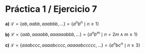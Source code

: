 # Práctica 1 / Ejercicio 7

**a)** $\mathcal{L} = \{ ab, aabb, aaabbb, \dots \} = \{ a^nb^n \mid n \geq 1 \}$

**b)** $\mathcal{L} = \{ aab, aaaabb, aaaaaabbb, \dots \} = \{ a^nb^m \mid n = 2m \land m \geq 1 \}$

**c)** $\mathcal{L} = \{ aaabccc, aaaabcccc, aaaaabccccc, \dots \} = \{ a^n b c^n \mid n \geq 3 \}$
